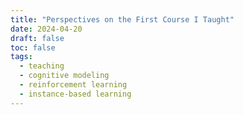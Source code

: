```yaml
---
title: "Perspectives on the First Course I Taught"
date: 2024-04-20
draft: false
toc: false
tags:
  - teaching
  - cognitive modeling 
  - reinforcement learning
  - instance-based learning 
---
```


